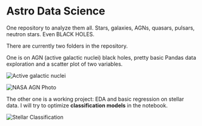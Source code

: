 # Astro Data Science
One repository to analyze them all. Stars, galaxies, AGNs, quasars, pulsars, neutron stars. Even BLACK HOLES.

There are currently two folders in the repository. 

One is on AGN (active galactic nuclei) black holes, pretty basic Pandas data exploration and a scatter plot of two variables.

![Active galactic nuclei](https://external-content.duckduckgo.com/iu/?u=https%3A%2F%2Fwww.researchgate.net%2Fprofile%2FJose_Gomez17%2Fpublication%2F231012462%2Ffigure%2Ffig14%2FAS%3A667040503304202%401536046257420%2FA-picture-of-the-most-accepted-active-galactic-nuclei-model-Credit-CM-Urry-P.png)

![NASA AGN Photo](https://external-content.duckduckgo.com/iu/?u=https%3A%2F%2F3c1703fe8d.site.internapcdn.net%2Fnewman%2Fgfx%2Fnews%2Fhires%2F2016%2F1-whatareactiv.jpg)

The other one is a working project: EDA and basic regression on stellar data. I will try to optimize **classification models** in the notebook.

![Stellar Classification](https://external-content.duckduckgo.com/iu/?u=https%3A%2F%2Fastrobackyard.com%2Fwp-content%2Fuploads%2F2020%2F03%2Fstellar-classification-chart.jpg)
